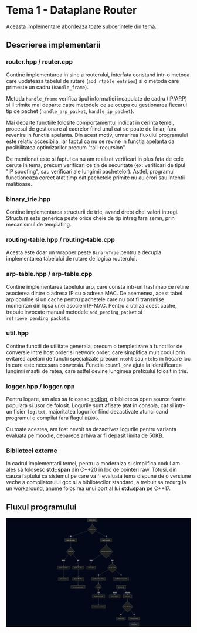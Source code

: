 # Tema 1 - Dataplane Router 
<!-- Guiman Albert 325CA -->

Aceasta implementare abordeaza toate subcerintele din tema.

## Descrierea implementarii

### router.hpp / router.cpp
Contine implementarea in sine a routerului, interfata constand intr-o metoda care updateaza tabelul de rutare (`add_rtable_entries`) si o metoda care primeste un cadru (`handle_frame`).

Metoda `handle_frame` verifica tipul informatiei incapulate de cadru (IP/ARP) si il trimite mai departe catre metodele ce se ocupa cu gestionarea fiecarui tip de pachet (`handle_arp_packet`, `handle_ip_packet`).

Mai departe functiile folosite comportamentul indicat in cerinta temei, procesul de gestionare al cadrelor fiind unul cat se poate de liniar, fara revenire in functia apelanta. Din acest motiv, urmarirea fluxului programului este relativ accesibila, iar faptul ca nu se revine in functia apelanta da posibilitatea optimizarilor precum "tail-recursion".

De mentionat este si faptul ca nu am realizat verificari in plus fata de cele cerute in tema, precum verificari ce tin de securitate (ex: verificari de tipul "IP spoofing", sau verificari ale lungimii pachetelor). Astfel, programul functioneaza corect atat timp cat pachetele primite nu au erori sau intentii malitioase.

### binary_trie.hpp
Contine implementarea structurii de trie, avand drept chei valori intregi. Structura este generica peste orice cheie de tip intreg fara semn, prin mecanismul de templating.

### routing-table.hpp / routing-table.cpp

Acesta este doar un wrapper peste `BinaryTrie` pentru a decupla implementarea tabelului de rutare de logica routerului.

### arp-table.hpp / arp-table.cpp

Contine implementarea tabelului arp, care consta intr-un hashmap ce retine asocierea dintre o adresa IP cu o adresa MAC. De asemenea, acest tabel arp contine si un cache pentru pachetele care nu pot fi transmise momentan din lipsa unei asocieri IP-MAC. Pentru a utiliza acest cache, trebuie invocate manual metodele `add_pending_packet` si `retrieve_pending_packets`.

### util.hpp

Contine functii de utilitate generala, precum o templetizare a functiilor de conversie intre host order si network order, care simplifica mult codul prin evitarea apelarii de functii specializate precum `ntohl` sau `ntohs` in fiecare loc in care este necesara conversia. Functia `countl_one` ajuta la identificarea lungimii mastii de retea, care astfel devine lungimea prefixului folosit in trie.

### logger.hpp / logger.cpp

Pentru logare, am ales sa folosesc [spdlog](https://github.com/gabime/spdlog), o biblioteca open source foarte populara si usor de folosit. Logurile sunt afisate atat in consola, cat si intr-un fisier `log.txt`, majoritatea logurilor fiind dezactivate atunci cand programul e compilat fara flagul `DEBUG`.

Cu toate acestea, am fost nevoit sa dezactivez logurile pentru varianta evaluata pe moodle, deoarece arhiva ar fi depasit limita de 50KB.

### Biblioteci externe

In cadrul implementarii temei, pentru a moderniza si simplifica codul am ales sa folosesc **std::span** din C++20 in loc de pointeri raw. Totusi, din cauza faptului ca sistemul pe care va fi evaluata tema dispune de o versiune veche a compilatorului gcc si a bibliotecilor standard, a trebuit sa recurg la un workaround, anume folosirea unui [port](https://github.com/tcbrindle/span) al lui **std::span** pe C++17.

## Fluxul programului

![router_flow](router_flow.png)